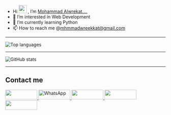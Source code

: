 - Hi <img src="https://raw.githubusercontent.com/aemmadi/aemmadi/master/wave.gif" height=25px /> , I’m [Mohammad Alwrekat....](https://portfoliowrekat.vercel.app/)
- 👀 I’m interested in Web Development
- 🌱 I’m currently learning Python 
- 📫 How to reach me @mhmmadwreekkat@gmail.com

---
![Top languages](https://github-readme-stats.vercel.app/api/top-langs/?username=mhmadwrekat&theme=outrun)

---
![GitHub stats](https://github-readme-stats.vercel.app/api?username=mhmadwrekat&show_icons=true&theme=outrun)

---
## Contact me
<a target='_balnk' href="https://twitter.com/wrekatmhmad">
<img target='_balnk' src="https://img.shields.io/badge/Twitter-1DA1F2?style=for-the-badge&logo=twitter&logoColor=white"width=100px height=30px />
</a>
<a target='_balnk' href="https://wa.me/+962798596928">
<img target='_balnk' alt="WhatsApp" src="https://img.shields.io/badge/WhatsApp-3E7C17?style=for-the-badge&logo=WhatsApp&logoColor=white"width=100px height=30px />
</a>
<a target='_balnk' href="https://www.facebook.com/profile.php?id=100010107875359">
<img target='_balnk' src="https://img.shields.io/badge/Facebook-1877F2?style=for-the-badge&logo=facebook&logoColor=white"width=100px height=30px />
</a>
<a target='_balnk' href="https://www.instagram.com/mhmadwrekatt?r=nametag">
<img target='_balnk' src="https://img.shields.io/badge/Instagram-E4405F?style=for-the-badge&logo=instagram&logoColor=white"width=100px height=30px/>
</a>
<a target='_balnk' href="https://www.linkedin.com/in/mohammad-alwrekat">
<img target='_balnk' src="https://img.shields.io/badge/LinkedIn-0077B5?style=for-the-badge&logo=linkedin&logoColor=white"width=100px height=30px />



<!---
mhmadwrekat/mhmadwrekat is a ✨ special ✨ repository because its `README.md` (this file) appears on your GitHub profile.
You can click the Preview link to take a look at your changes.
--->

